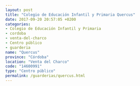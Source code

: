```yaml
---
layout: post
title: "Colegio de Educación Infantil y Primaria Quercus"
date: 2017-09-20 20:57:05 +0200
categories:
- Colegio de Educación Infantil y Primaria
- cordoba
- venta-del-charco
- Centro público
- guarderia
name: "Quercus"
province: "Córdoba"
location: "Venta del Charco"
code: "14600991"
type: "Centro público"
permalink: /guarderias/quercus.html
---
```

